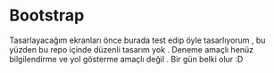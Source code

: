 # Bootstrap

Tasarlayacağım ekranları önce burada test edip öyle tasarlıyorum , bu yüzden bu repo içinde düzenli tasarım yok . 
Deneme amaçlı henüz bilgilendirme ve yol gösterme amaçlı değil . Bir gün belki olur :D
